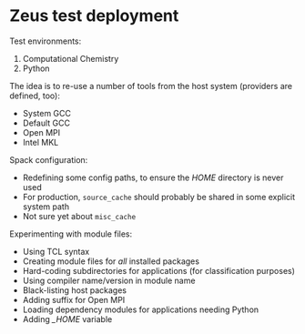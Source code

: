 # Zeus test deployment

Test environments:
1. Computational Chemistry
2. Python

The idea is to re-use a number of tools from the host system (providers are defined, too):
* System GCC
* Default GCC
* Open MPI
* Intel MKL

Spack configuration:
* Redefining some config paths, to ensure the *HOME* directory is never used 
* For production, `source_cache` should probably be shared in some explicit system path
* Not sure yet about `misc_cache`

Experimenting with module files:
* Using TCL syntax
* Creating module files for *all* installed packages
* Hard-coding subdirectories for applications (for classification purposes)
* Using compiler name/version in module name
* Black-listing host packages
* Adding suffix for Open MPI
* Loading dependency modules for applications needing Python
* Adding *_HOME* variable
